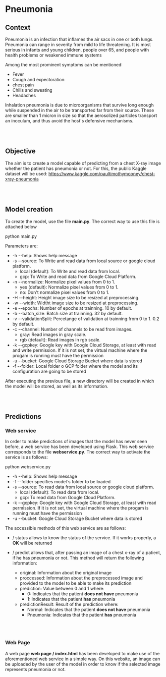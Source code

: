# Pneumonia

## Context

Pneumonia is an infection that inflames the air sacs in one or both lungs. Pneumonia can range in severity from mild to life threatening. It is most serious in infants and young children, people over 65, and people with health problems or weakened immune systems

Among the most prominent symptoms can be mentioned

- Fever
- Cough and expectoration
- chest pain
- Chills and sweating
- Headaches

Inhalation pneumonia is due to microorganisms that survive long enough while suspended in the air to be transported far from their source. These are smaller than 1 micron in size so that the aerosolized particles transport an inoculum, and thus avoid the host's defensive mechanisms.

<br></br>
## Objective

The aim is to create a model capable of predicting from a chest X-ray image whether the patient has pneumonia or not. For this, the public Kaggle dataset will be used:  https://www.kaggle.com/paultimothymooney/chest-xray-pneumonia

<br></br>
## Model creation

To create the model, use the file **main.py**. The correct way to use this file is attached below

python main.py

Parameters are:

  - -h --help: Shows help message
  - -s --source: To Write and read data from local source or google cloud platform.
    - local (default): To Write and read data from local. 
    - gcp: To Write and read data from Google Cloud Platform.
  - -n --normalize: Normalize pixel values from 0 to 1.
    - yes (default): Normalize pixel values from 0 to 1.
    - no: Don't normalize pixel values from 0 to 1.
  - -H --height: Height image size to be resized at preprocessing.
  - -w --width: Widtht image size to be resized at preprocessing.
  - -e --epochs: Number of epochs at trainning. 10 by default.
  - -b --batch_size: Batch size at trainning. 32 by default.
  - -v --validationSplit: Percetange of validation at trainning from 0 to 1. 0.2 by default.
  - -c --channel: Number of channels to be read from images.
    - gray: Read images in gray scale.
    - rgb (default): Read images in rgb scale.
  - -k --gcpkey: Google key with Google Cloud Storage, at least with read and write permission. If it is not set, the virtual machine where the progam is running must have the permission
  - -u --bucket: Google Cloud Storage Bucket where data is stored
  - -f --folder: Local folder o GCP folder where the model and its configuration are going to be stored

After executing the previous file, a new directory will be created in which the model will be stored, as well as its information.

<br></br>
## Predictions

### Web service

In order to make predictions of images that the model has never seen before, a web service has been developed using Flask. This web service corresponds to the file **webservice.py**. The correct way to activate the service is as follows:

python webservice.py
  - -h --help: Shows help message
  - -f --folder specifies model´s folder to be loaded
  - -s --source: To read data from local source or google cloud platform.
    - local (default): To read data from local. 
    - gcp: To read data from Google Cloud Platform.
  - -k --gcpkey: Google key with Google Cloud Storage, at least with read permission. If it is not set, the virtual machine where the progam is running must have the permission
  - -u --bucket: Google Cloud Storage Bucket where data is stored

The accessible methods of this web service are as follows:

- / status allows to know the status of the service. If it works properly, a **OK** will be returned

- / predict allows that, after passing an image of a chest x-ray of a patient, if he has pneumonia or not. This method will return the following information:
  - original: Information about the original image
  - proccessed: Information about the preprocessed image and provided to the model to be able to make its prediction
  - prediction: Value between 0 and 1 where:
    - 0: Indicates that the patient **does not have** pneumonia
    - 1: Indicates that the patient **has** pneumonia
  - predictionResult: Result of the prediction where:
    - Normal: Indicates that the patient **does not have** pneumonia
    - Pneumonia: Indicates that the patient **has** pneumonia

<br></br>
### Web Page


A web page **web page / index.html** has been developed to make use of the aforementioned web service in a simple way. On this website, an image can be uploaded by the user of the model in order to know if the selected image represents pneumonia or not.
